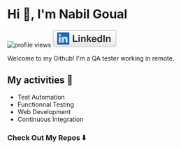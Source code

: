 # Hi 👋, I'm Nabil Goual

![profile views](https://visitor-badge.glitch.me/badge?page_id=Nabil-bali.nabil-bali&right_color=#58a6ff)
<a href="https://www.linkedin.com/in/nabil-goual-developpeur/"><img src="assets/img/linkedin.svg" alt="LinkedIn"></a>

Welcome to my Github! I'm a QA tester working in remote.

## My activities 🎯

- Test Automation
- Functionnal Testing
- Web Development
- Continuous Integration

### Check Out My Repos ⬇️
